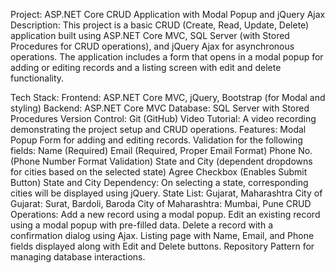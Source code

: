 Project: ASP.NET Core CRUD Application with Modal Popup and jQuery Ajax
Description:
This project is a basic CRUD (Create, Read, Update, Delete) application built using ASP.NET Core MVC, SQL Server (with Stored Procedures for CRUD operations), and jQuery Ajax for asynchronous operations. The application includes a form that opens in a modal popup for adding or editing records and a listing screen with edit and delete functionality.

Tech Stack:
Frontend: ASP.NET Core MVC, jQuery, Bootstrap (for Modal and styling)
Backend: ASP.NET Core MVC
Database: SQL Server with Stored Procedures
Version Control: Git (GitHub)
Video Tutorial: A video recording demonstrating the project setup and CRUD operations.
Features:
Modal Popup Form for adding and editing records.
Validation for the following fields:
Name (Required)
Email (Required, Proper Email Format)
Phone No. (Phone Number Format Validation)
State and City (dependent dropdowns for cities based on the selected state)
Agree Checkbox (Enables Submit Button)
State and City Dependency: On selecting a state, corresponding cities will be displayed using jQuery.
State List: Gujarat, Maharashtra
City of Gujarat: Surat, Bardoli, Baroda
City of Maharashtra: Mumbai, Pune
CRUD Operations:
Add a new record using a modal popup.
Edit an existing record using a modal popup with pre-filled data.
Delete a record with a confirmation dialog using Ajax.
Listing page with Name, Email, and Phone fields displayed along with Edit and Delete buttons.
Repository Pattern for managing database interactions.
